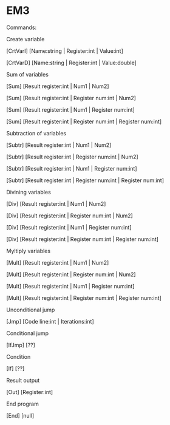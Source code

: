 # EM3

Commands:

Create variable

[CrtVarI] [Name:string | Register:int | Value:int]

[CrtVarD] [Name:string | Register:int | Value:double]

Sum of variables

[Sum] [Result register:int | Num1 | Num2]

[Sum] [Result register:int | Register num:int | Num2]

[Sum] [Result register:int | Num1 | Register num:int]

[Sum] [Result register:int | Register num:int | Register num:int]

Subtraction of variables

[Subtr] [Result register:int | Num1 | Num2]

[Subtr] [Result register:int | Register num:int | Num2]

[Subtr] [Result register:int | Num1 | Register num:int]

[Subtr] [Result register:int | Register num:int | Register num:int]

Divining variables

[Div] [Result register:int | Num1 | Num2]

[Div] [Result register:int | Register num:int | Num2]

[Div] [Result register:int | Num1 | Register num:int]

[Div] [Result register:int | Register num:int | Register num:int]

Myltiply variables

[Mult] [Result register:int | Num1 | Num2]

[Mult] [Result register:int | Register num:int | Num2]

[Mult] [Result register:int | Num1 | Register num:int]

[Mult] [Result register:int | Register num:int | Register num:int]

Unconditional jump

[Jmp] [Code line:int | Iterations:int]

Conditional jump

[IfJmp] [??]

Condition

[If] [??]

Result output

[Out] [Register:int]

End program

[End] [null]